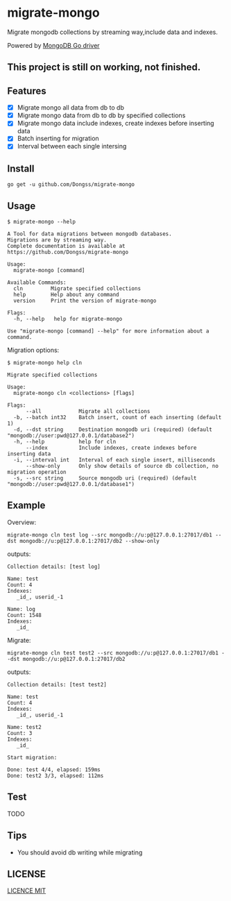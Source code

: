 # migrate-mongo
Migrate mongodb collections by streaming way,include data and indexes. 

Powered by [MongoDB Go driver](https://github.com/mongodb/mongo-go-driver)

## This project is still on working, not finished.

## Features

* [x] Migrate mongo all data from db to db
* [x] Migrate mongo data from db to db by specified collections
* [x] Migrate mongo data include indexes, create indexes before inserting data
* [x] Batch inserting for migration
* [x] Interval between each single intersing

## Install

`go get -u github.com/Dongss/migrate-mongo`

## Usage

```
$ migrate-mongo --help

A Tool for data migrations between mongodb databases.
Migrations are by streaming way.
Complete documentation is available at https://github.com/Dongss/migrate-mongo

Usage:
  migrate-mongo [command]

Available Commands:
  cln         Migrate specified collections
  help        Help about any command
  version     Print the version of migrate-mongo

Flags:
  -h, --help   help for migrate-mongo

Use "migrate-mongo [command] --help" for more information about a command.
```
Migration options:

```
$ migrate-mongo help cln

Migrate specified collections

Usage:
  migrate-mongo cln <collections> [flags]

Flags:
      --all            Migrate all collections
  -b, --batch int32    Batch insert, count of each inserting (default 1)
  -d, --dst string     Destination mongodb uri (required) (default "mongodb://user:pwd@127.0.0.1/database2")
  -h, --help           help for cln
      --index          Include indexes, create indexes before inserting data
  -i, --interval int   Interval of each single insert, milliseconds
      --show-only      Only show details of source db collection, no migration operation
  -s, --src string     Source mongodb uri (required) (default "mongodb://user:pwd@127.0.0.1/database1")
```

## Example

Overview:

`migrate-mongo cln test log --src mongodb://u:p@127.0.0.1:27017/db1 --dst mongodb://u:p@127.0.0.1:27017/db2 --show-only`

outputs:

```
Collection details: [test log]

Name: test
Count: 4
Indexes:
   _id_, userid_-1

Name: log
Count: 1548
Indexes:
   _id_
```

Migrate:

`migrate-mongo cln test test2 --src mongodb://u:p@127.0.0.1:27017/db1 --dst mongodb://u:p@127.0.0.1:27017/db2`

outputs:

```
Collection details: [test test2]

Name: test
Count: 4
Indexes:
   _id_, userid_-1

Name: test2
Count: 3
Indexes:
   _id_

Start migration:

Done: test 4/4, elapsed: 159ms
Done: test2 3/3, elapsed: 112ms
```

## Test

TODO

## Tips

* You should avoid db writing while migrating

## LICENSE

[LICENCE MIT](https://github.com/Dongss/migrate-mongo/blob/master/LICENSE)
